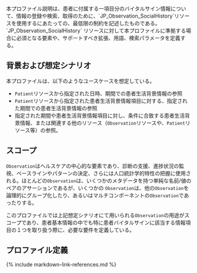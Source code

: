 <br/>
本プロファイル説明は、患者に付属する一項目分のバイタルサイン情報について、情報の登録や検索、取得のために、`JP_Observation_SocialHistory`リソースを使用するにあたっての、最低限の制約を記述したものである。
`JP_Observation_SocialHistory` リソースに対して本プロファイルに準拠する場合に必須となる要素や、サポートすべき拡張、用語、検索パラメータを定義する。


## 背景および想定シナリオ

本プロファイルは、以下のようなユースケースを想定している。
- `Patient`リソースから指定された日時、期間での患者生活背景情報の参照
- `Patient`リソースから指定された患者生活背景情報項目に対する、指定された期間での患者生活背景情報の参照
- 指定された期間や患者生活背景情報項目に対し、条件に合致する患者生活背景情報、または関連する他のリソース（`Observation`リソースや、`Patient`リソース等）の参照。


## スコープ

`Observation`はヘルスケアの中心的な要素であり、診断の支援、進捗状況の監視、ベースラインやパターンの決定、さらには人口統計学的特性の把握に使用される。ほとんどの`Observation`は、いくつかのメタデータを持つ単純な名前/値のペアのアサーションであるが、いくつかの `Observation`は、他の`Observation`を論理的にグループ化したり、あるいはマルチコンポーネントの`Observation`であったりする。

このプロファイルでは上記想定シナリオにて用いられる`Observation`の用途がスコープであり、患者基本情報の中でも特に患者バイタルサインに該当する情報項目の１つを取り扱う際に、必要な要件を定義している。

## プロファイル定義

{% include markdown-link-references.md %}
